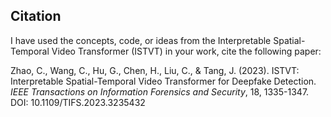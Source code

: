 ## Citation

I have used the concepts, code, or ideas from the Interpretable Spatial-Temporal Video Transformer (ISTVT) in your work,  cite the following paper:

Zhao, C., Wang, C., Hu, G., Chen, H., Liu, C., & Tang, J. (2023). ISTVT: Interpretable Spatial-Temporal Video Transformer for Deepfake Detection. *IEEE Transactions on Information Forensics and Security*, 18, 1335-1347. DOI: 10.1109/TIFS.2023.3235432
